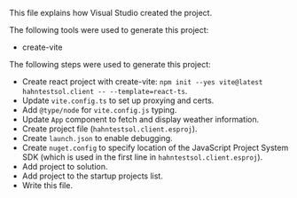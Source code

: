 This file explains how Visual Studio created the project.

The following tools were used to generate this project:
- create-vite

The following steps were used to generate this project:
- Create react project with create-vite: `npm init --yes vite@latest hahntestsol.client -- --template=react-ts`.
- Update `vite.config.ts` to set up proxying and certs.
- Add `@type/node` for `vite.config.js` typing.
- Update `App` component to fetch and display weather information.
- Create project file (`hahntestsol.client.esproj`).
- Create `launch.json` to enable debugging.
- Create `nuget.config` to specify location of the JavaScript Project System SDK (which is used in the first line in `hahntestsol.client.esproj`).
- Add project to solution.
- Add project to the startup projects list.
- Write this file.
